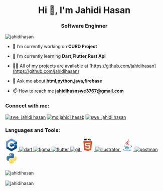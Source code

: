 <h1 align="center">Hi 👋, I'm Jahidi Hasan</h1>
<h3 align="center">Software Enginner</h3>

<p align="left"> <img src="https://komarev.com/ghpvc/?username=jahidihasan&label=Profile%20views&color=0e75b6&style=flat" alt="jahidihasan" /> </p>

- 🔭 I’m currently working on **CURD Project**

- 🌱 I’m currently learning **Dart,Flutter,Rest Api**

- 👨‍💻 All of my projects are available at [https://github.com/jahidihasan](https://github.com/jahidihasan)

- 💬 Ask me about **html,python,java,firebase**

- 📫 How to reach me **jahidihasnswe3767@gmail.com**

<h3 align="left">Connect with me:</h3>
<p align="left">
<a href="https://linkedin.com/in/swe_jahidi hasan" target="blank"><img align="center" src="https://raw.githubusercontent.com/rahuldkjain/github-profile-readme-generator/master/src/images/icons/Social/linked-in-alt.svg" alt="swe_jahidi hasan" height="30" width="40" /></a>
<a href="https://fb.com/md jahidi hasab" target="blank"><img align="center" src="https://raw.githubusercontent.com/rahuldkjain/github-profile-readme-generator/master/src/images/icons/Social/facebook.svg" alt="md jahidi hasab" height="30" width="40" /></a>
<a href="https://instagram.com/swe_jahidi hasan" target="blank"><img align="center" src="https://raw.githubusercontent.com/rahuldkjain/github-profile-readme-generator/master/src/images/icons/Social/instagram.svg" alt="swe_jahidi hasan" height="30" width="40" /></a>
</p>

<h3 align="left">Languages and Tools:</h3>
<p align="left"> <a href="https://www.w3schools.com/cpp/" target="_blank" rel="noreferrer"> <img src="https://raw.githubusercontent.com/devicons/devicon/master/icons/cplusplus/cplusplus-original.svg" alt="cplusplus" width="40" height="40"/> </a> <a href="https://dart.dev" target="_blank" rel="noreferrer"> <img src="https://www.vectorlogo.zone/logos/dartlang/dartlang-icon.svg" alt="dart" width="40" height="40"/> </a> <a href="https://www.figma.com/" target="_blank" rel="noreferrer"> <img src="https://www.vectorlogo.zone/logos/figma/figma-icon.svg" alt="figma" width="40" height="40"/> </a> <a href="https://flutter.dev" target="_blank" rel="noreferrer"> <img src="https://www.vectorlogo.zone/logos/flutterio/flutterio-icon.svg" alt="flutter" width="40" height="40"/> </a> <a href="https://git-scm.com/" target="_blank" rel="noreferrer"> <img src="https://www.vectorlogo.zone/logos/git-scm/git-scm-icon.svg" alt="git" width="40" height="40"/> </a> <a href="https://www.w3.org/html/" target="_blank" rel="noreferrer"> <img src="https://raw.githubusercontent.com/devicons/devicon/master/icons/html5/html5-original-wordmark.svg" alt="html5" width="40" height="40"/> </a> <a href="https://www.adobe.com/in/products/illustrator.html" target="_blank" rel="noreferrer"> <img src="https://www.vectorlogo.zone/logos/adobe_illustrator/adobe_illustrator-icon.svg" alt="illustrator" width="40" height="40"/> </a> <a href="https://www.java.com" target="_blank" rel="noreferrer"> <img src="https://raw.githubusercontent.com/devicons/devicon/master/icons/java/java-original.svg" alt="java" width="40" height="40"/> </a> <a href="https://postman.com" target="_blank" rel="noreferrer"> <img src="https://www.vectorlogo.zone/logos/getpostman/getpostman-icon.svg" alt="postman" width="40" height="40"/> </a> <a href="https://www.python.org" target="_blank" rel="noreferrer"> <img src="https://raw.githubusercontent.com/devicons/devicon/master/icons/python/python-original.svg" alt="python" width="40" height="40"/> </a> </p>

<p><img align="center" src="https://github-readme-stats.vercel.app/api/top-langs?username=jahidihasan&show_icons=true&locale=en&layout=compact" alt="jahidihasan" /></p>

<p><img align="center" src="https://github-readme-streak-stats.herokuapp.com/?user=jahidihasan&" alt="jahidihasan" /></p>



